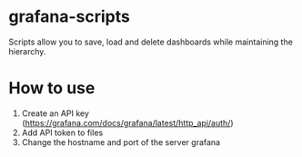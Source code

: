 # grafana-scripts
Scripts allow you to save, load and delete dashboards while maintaining the hierarchy.

# How to use #
1. Create an API key (https://grafana.com/docs/grafana/latest/http_api/auth/)
1. Add API token to files
1. Change the hostname and port of the server grafana
